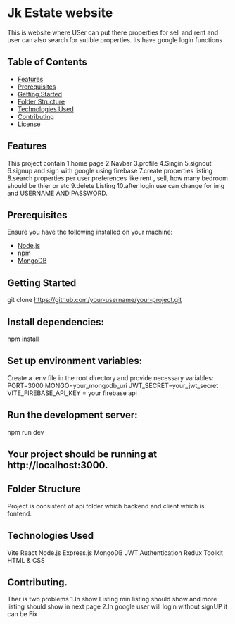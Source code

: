 # Jk Estate website 

This is website where USer can put there properties for sell and rent and user can also search for sutible properties.
its have  google login functions 

## Table of Contents
- [Features](#features)
- [Prerequisites](#prerequisites)
- [Getting Started](#getting-started)
- [Folder Structure](#folder-structure)
- [Technologies Used](#technologies-used)
- [Contributing](#contributing)
- [License](#license)

## Features
This project contain 
1.home page 
2.Navbar
3.profile
4.Singin
5.signout
6.signup and sign with google using firebase
7.create properties  listing 
8.search properties per user preferences like rent , sell, how many bedroom should be thier or etc
9.delete Listing 
10.after login use can change for img and USERNAME AND PASSWORD.


## Prerequisites

Ensure you have the following installed on your machine:

- [Node.js](https://nodejs.org/)
- [npm](https://www.npmjs.com/)
- [MongoDB](https://www.mongodb.com/)

## Getting Started

git clone https://github.com/your-username/your-project.git

## Install dependencies:

npm install

## Set up environment variables:
Create a .env file in the root directory and provide necessary variables:
PORT=3000
MONGO=your_mongodb_uri
JWT_SECRET=your_jwt_secret
VITE_FIREBASE_API_KEY = your firebase api


## Run the development server:
npm run dev

## Your project should be running at http://localhost:3000.

## Folder Structure
Project is consistent  of api folder which backend and client which is fontend.

## Technologies Used
Vite
React
Node.js
Express.js
MongoDB
JWT Authentication
Redux Toolkit
HTML & CSS

## Contributing.
Ther is two problems
1.In show Listing min listing should show and more listing should show in next page 
2.In google user will login without signUP it can be Fix
